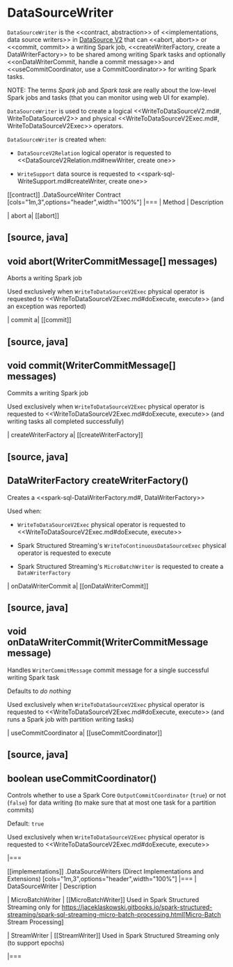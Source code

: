 # DataSourceWriter

`DataSourceWriter` is the <<contract, abstraction>> of <<implementations, data source writers>> in [DataSource V2](new-and-noteworthy/datasource-v2.md) that can <<abort, abort>> or <<commit, commit>> a writing Spark job, <<createWriterFactory, create a DataWriterFactory>> to be shared among writing Spark tasks and optionally <<onDataWriterCommit, handle a commit message>> and <<useCommitCoordinator, use a CommitCoordinator>> for writing Spark tasks.

NOTE: The terms *Spark job* and *Spark task* are really about the low-level Spark jobs and tasks (that you can monitor using web UI for example).

`DataSourceWriter` is used to create a logical <<WriteToDataSourceV2.md#, WriteToDataSourceV2>> and physical <<WriteToDataSourceV2Exec.md#, WriteToDataSourceV2Exec>> operators.

`DataSourceWriter` is created when:

* `DataSourceV2Relation` logical operator is requested to <<DataSourceV2Relation.md#newWriter, create one>>

* `WriteSupport` data source is requested to <<spark-sql-WriteSupport.md#createWriter, create one>>

[[contract]]
.DataSourceWriter Contract
[cols="1m,3",options="header",width="100%"]
|===
| Method
| Description

| abort
a| [[abort]]

[source, java]
----
void abort(WriterCommitMessage[] messages)
----

Aborts a writing Spark job

Used exclusively when `WriteToDataSourceV2Exec` physical operator is requested to <<WriteToDataSourceV2Exec.md#doExecute, execute>> (and an exception was reported)

| commit
a| [[commit]]

[source, java]
----
void commit(WriterCommitMessage[] messages)
----

Commits a writing Spark job

Used exclusively when `WriteToDataSourceV2Exec` physical operator is requested to <<WriteToDataSourceV2Exec.md#doExecute, execute>> (and writing tasks all completed successfully)

| createWriterFactory
a| [[createWriterFactory]]

[source, java]
----
DataWriterFactory<InternalRow> createWriterFactory()
----

Creates a <<spark-sql-DataWriterFactory.md#, DataWriterFactory>>

Used when:

* `WriteToDataSourceV2Exec` physical operator is requested to <<WriteToDataSourceV2Exec.md#doExecute, execute>>

* Spark Structured Streaming's `WriteToContinuousDataSourceExec` physical operator is requested to execute

* Spark Structured Streaming's `MicroBatchWriter` is requested to create a `DataWriterFactory`

| onDataWriterCommit
a| [[onDataWriterCommit]]

[source, java]
----
void onDataWriterCommit(WriterCommitMessage message)
----

Handles `WriterCommitMessage` commit message for a single successful writing Spark task

Defaults to _do nothing_

Used exclusively when `WriteToDataSourceV2Exec` physical operator is requested to <<WriteToDataSourceV2Exec.md#doExecute, execute>> (and runs a Spark job with partition writing tasks)

| useCommitCoordinator
a| [[useCommitCoordinator]]

[source, java]
----
boolean useCommitCoordinator()
----

Controls whether to use a Spark Core `OutputCommitCoordinator` (`true`) or not (`false`) for data writing (to make sure that at most one task for a partition commits)

Default: `true`

Used exclusively when `WriteToDataSourceV2Exec` physical operator is requested to <<WriteToDataSourceV2Exec.md#doExecute, execute>>

|===

[[implementations]]
.DataSourceWriters (Direct Implementations and Extensions)
[cols="1m,3",options="header",width="100%"]
|===
| DataSourceWriter
| Description

| MicroBatchWriter
| [[MicroBatchWriter]] Used in Spark Structured Streaming only for https://jaceklaskowski.gitbooks.io/spark-structured-streaming/spark-sql-streaming-micro-batch-processing.html[Micro-Batch Stream Processing]

| StreamWriter
| [[StreamWriter]] Used in Spark Structured Streaming only (to support epochs)

|===
